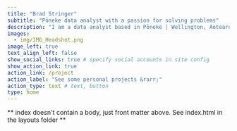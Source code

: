 ```yaml
---
title: "Brad Stringer"
subtitle: "Pōneke data analyst with a passion for solving problems"
description: "I am a data analyst based in Pōneke | Wellington, Aotearoa. My interests include data reporting and visualisation, modelling, and analysing text data (NLP). I have a Masters in Applied Statistics and currently work to provide insights from data collected during leadership development programs for major global clients. Outside of work you might find me in Zealandia or hiking the hills around Wellington."
images:
  - img/IMG_Headshot.png
image_left: true
text_align_left: false
show_social_links: true # specify social accounts in site config
show_action_link: true
action_link: /project
action_label: "See some personal projects &rarr;"
action_type: text # text, button
type: home
---
```


** index doesn't contain a body, just front matter above.
See index.html in the layouts folder **
